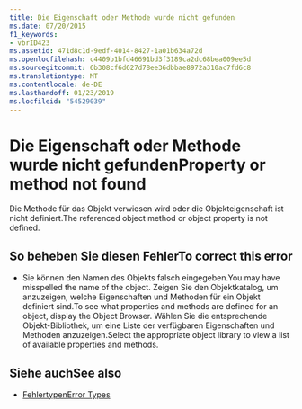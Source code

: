 ```yaml
---
title: Die Eigenschaft oder Methode wurde nicht gefunden
ms.date: 07/20/2015
f1_keywords:
- vbrID423
ms.assetid: 471d8c1d-9edf-4014-8427-1a01b634a72d
ms.openlocfilehash: c4409b1bfd46691bd3f3189ca2dc68bea009ee5d
ms.sourcegitcommit: 6b308cf6d627d78ee36dbbae8972a310ac7fd6c8
ms.translationtype: MT
ms.contentlocale: de-DE
ms.lasthandoff: 01/23/2019
ms.locfileid: "54529039"
---
```

# <a name="property-or-method-not-found"></a><span data-ttu-id="71b86-102">Die Eigenschaft oder Methode wurde nicht gefunden</span><span class="sxs-lookup"><span data-stu-id="71b86-102">Property or method not found</span></span>
<span data-ttu-id="71b86-103">Die Methode für das Objekt verwiesen wird oder die Objekteigenschaft ist nicht definiert.</span><span class="sxs-lookup"><span data-stu-id="71b86-103">The referenced object method or object property is not defined.</span></span>  
  
## <a name="to-correct-this-error"></a><span data-ttu-id="71b86-104">So beheben Sie diesen Fehler</span><span class="sxs-lookup"><span data-stu-id="71b86-104">To correct this error</span></span>  
  
-   <span data-ttu-id="71b86-105">Sie können den Namen des Objekts falsch eingegeben.</span><span class="sxs-lookup"><span data-stu-id="71b86-105">You may have misspelled the name of the object.</span></span> <span data-ttu-id="71b86-106">Zeigen Sie den Objektkatalog, um anzuzeigen, welche Eigenschaften und Methoden für ein Objekt definiert sind.</span><span class="sxs-lookup"><span data-stu-id="71b86-106">To see what properties and methods are defined for an object, display the Object Browser.</span></span> <span data-ttu-id="71b86-107">Wählen Sie die entsprechende Objekt-Bibliothek, um eine Liste der verfügbaren Eigenschaften und Methoden anzuzeigen.</span><span class="sxs-lookup"><span data-stu-id="71b86-107">Select the appropriate object library to view a list of available properties and methods.</span></span>  
  
## <a name="see-also"></a><span data-ttu-id="71b86-108">Siehe auch</span><span class="sxs-lookup"><span data-stu-id="71b86-108">See also</span></span>
- [<span data-ttu-id="71b86-109">Fehlertypen</span><span class="sxs-lookup"><span data-stu-id="71b86-109">Error Types</span></span>](../../../visual-basic/programming-guide/language-features/error-types.md)
